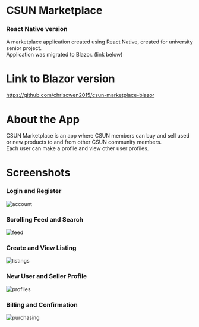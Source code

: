 # CSUN Marketplace

### React Native version
A marketplace application created using React Native, created for university senior project. <br/>
Application was migrated to Blazor. (link below)

# Link to Blazor version

https://github.com/chrisowen2015/csun-marketplace-blazor

# About the App

CSUN Marketplace is an app where CSUN members can buy and sell used or new products to and from other CSUN community members. <br/>
Each user can make a profile and view other user profiles.

# Screenshots

### Login and Register
![account](https://user-images.githubusercontent.com/80669600/169421280-69661b2c-92eb-40d6-ac89-8276c5623d97.png)

### Scrolling Feed and Search
![feed](https://user-images.githubusercontent.com/80669600/169421301-e2e25016-27fd-4b85-837e-86f7c95e7418.png)

### Create and View Listing
![listings](https://user-images.githubusercontent.com/80669600/169421312-13333020-6b6e-4cdd-b076-0499b74f02cb.png)

### New User and Seller Profile
![profiles](https://user-images.githubusercontent.com/80669600/169421318-ec49e670-16ae-40c1-b1ba-45c364774828.png)

### Billing and Confirmation
![purchasing](https://user-images.githubusercontent.com/80669600/169421322-42bfec3e-d6ab-4d98-89af-8109fdc659bf.png)
